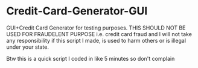 # Credit-Card-Generator-GUI
GUI+Credit Card Generator for testing purposes. THIS SHOULD NOT BE USED FOR FRAUDELENT PURPOSE i.e. credit card fraud and I will not take any responsibility if this script I made, is used to harm others or is illegal under your state.

Btw this is a quick script I coded in like 5 minutes so don't complain
